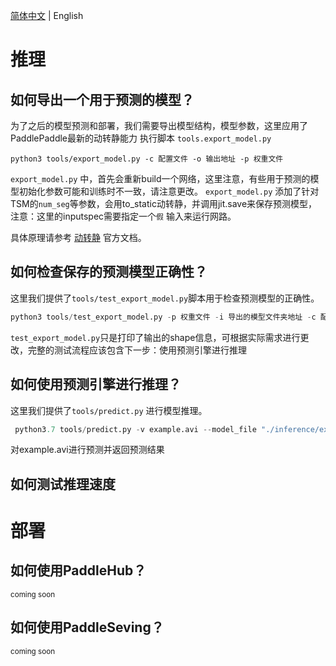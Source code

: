 [简体中文](../../zh-CN/tutorials/deployment.md) | English

# 推理

## 如何导出一个用于预测的模型？

为了之后的模型预测和部署，我们需要导出模型结构，模型参数，这里应用了PaddlePaddle最新的动转静能力
执行脚本 ```tools.export_model.py```
```
python3 tools/export_model.py -c 配置文件 -o 输出地址 -p 权重文件
```

`export_model.py` 中，首先会重新build一个网络，这里注意，有些用于预测的模型初始化参数可能和训练时不一致，请注意更改。
`export_model.py` 添加了针对TSM的`num_seg`等参数，会用to_static动转静，并调用jit.save来保存预测模型，注意：这里的inputspec需要指定一个`假` 输入来运行网路。

具体原理请参考 [动转静](https://www.paddlepaddle.org.cn/documentation/docs/zh/develop/guides/04_dygraph_to_static/index_cn.html) 官方文档。

## 如何检查保存的预测模型正确性？

这里我们提供了```tools/test_export_model.py```脚本用于检查预测模型的正确性。

```python
python3 tools/test_export_model.py -p 权重文件 -i 导出的模型文件夹地址 -c 配置文件
```

`test_export_model.py`只是打印了输出的shape信息，可根据实际需求进行更改，完整的测试流程应该包含下一步：使用预测引擎进行推理

## 如何使用预测引擎进行推理？

这里我们提供了```tools/predict.py``` 进行模型推理。

```python
 python3.7 tools/predict.py -v example.avi --model_file "./inference/example.pdmodel" --params_file "./inference/example.pdiparams" --enable_benchmark=False --model="example" --num_seg=8
 ```
 
 对example.avi进行预测并返回预测结果
 
 ## 如何测试推理速度

 # 部署
 
 ## 如何使用PaddleHub？
 
 <sup> coming soon </sup>
 
 ## 如何使用PaddleSeving？
 
 <sup> coming soon </sup>
 
